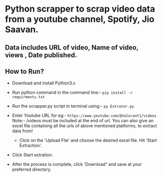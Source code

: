 # Python scrapper to scrap video data from a youtube channel, Spotify, Jio Saavan.
## Data includes URL of video, Name of video, views , Date published.

## How to Run?
- Download and install Python3.x
- Run python command in the command line:-
```pip install -r requirments.txt```

- Run the scrapper.py script in terminal using:-
```py Extrator.py```

- Enter Youtube URL
for eg:- ```https://www.youtube.com/@Valorant1/videos```
Note:- /videos must be included at the end of url.
You can also give an excel file containing all the urls of above mentioned platforms, to extract data from!
  - Click on the 'Upload File' and choose the desired excel file. Hit 'Start Extraction'.

- Click Start extration.
- After the process is complete, click 'Download" and save at your preferred directory.
